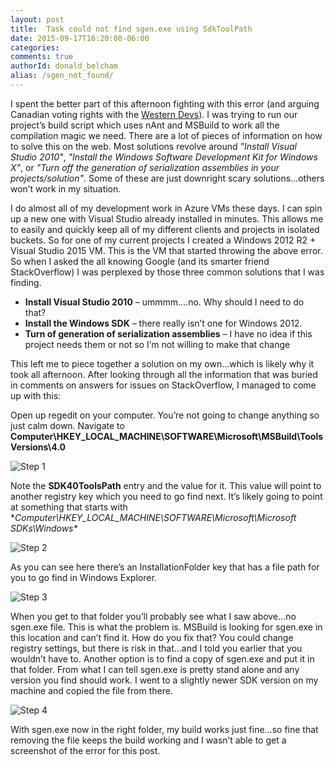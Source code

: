 ```yaml
---
layout: post
title:  Task could not find sgen.exe using SdkToolPath
date: 2015-09-17T16:20:00-06:00
categories:
comments: true
authorId: donald_belcham
alias: /sgen_not_found/
---
```


I spent the better part of this afternoon fighting with this error (and arguing Canadian voting rights with the [Western Devs](http://www.westerndevs.com)). I was trying to run our project’s build script which uses nAnt and MSBuild to work all the compilation magic we need. There are a lot of pieces of information on how to solve this on the web. Most solutions revolve around _"Install Visual Studio 2010"_, _"Install the Windows Software Development Kit for Windows X"_, or _"Turn off the generation of serialization assemblies in your projects/solution"_. Some of these are just downright scary solutions…others won’t work in my situation.

<!--more-->
  
I do almost all of my development work in Azure VMs these days. I can spin up a new one with Visual Studio already installed in minutes. This allows me to easily and quickly keep all of my different clients and projects in isolated buckets. So for one of my current projects I created a Windows 2012 R2 + Visual Studio 2015 VM. This is the VM that started throwing the above error. So when I asked the all knowing Google (and its smarter friend StackOverflow) I was perplexed by those three common solutions that I was finding.

* **Install Visual Studio 2010** – ummmm….no. Why should I need to do that? 
* **Install the Windows SDK** – there really isn’t one for Windows 2012. 
* **Turn of generation of serialization assemblies** – I have no idea if this project needs them or not so I’m not willing to make that change

This left me to piece together a solution on my own…which is likely why it took all afternoon. After looking through all the information that was buried in comments on answers for issues on StackOverflow, I managed to come up with this:

Open up regedit on your computer. You’re not going to change anything so just calm down. Navigate to **Computer\HKEY_LOCAL_MACHINE\SOFTWARE\Microsoft\MSBuild\ToolsVersions\4.0**

![Step 1](http://farm6.staticflickr.com/5618/21309498739_f91817e2d6_z.jpg)

Note the **SDK40ToolsPath** entry and the value for it. This value will point to another registry key which you need to go find next. It’s likely going to point at something that starts with **Computer\HKEY_LOCAL_MACHINE\SOFTWARE\Microsoft\Microsoft SDKs\Windows\**

![Step 2](http://farm6.staticflickr.com/5727/21309498889_112153e5f6_z.jpg)

As you can see here there’s an InstallationFolder key that has a file path for you to go find in Windows Explorer.

![Step 3](http://farm1.staticflickr.com/757/21308591438_fbc2579c84_z.jpg)

When you get to that folder you’ll probably see what I saw above…no sgen.exe file. This is what the problem is. MSBuild is looking for sgen.exe in this location and can’t find it. How do you fix that? You could change registry settings, but there is risk in that…and I told you earlier that you wouldn’t have to. Another option is to find a copy of sgen.exe and put it in that folder. From what I can tell sgen.exe is pretty stand alone and any version you find should work. I went to a slightly newer SDK version on my machine and copied the file from there.

![Step 4](http://farm1.staticflickr.com/700/21470168646_90a88cf5b3_z.jpg)

With sgen.exe now in the right folder, my build works just fine…so fine that removing the file keeps the build working and I wasn’t able to get a screenshot of the error for this post.
